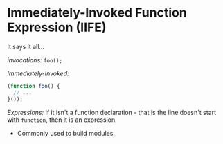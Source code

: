 # Immediately-Invoked Function Expression (IIFE)

It says it all...

*invocations:*
`foo();`

*Immediately-Invoked:*

```JavaScript
(function foo() {
  // ...
}());
```

*Expressions:*
If it isn't a function declaration - that is the line doesn't start with `function`, then it is an expression.

* Commonly used to build modules.
